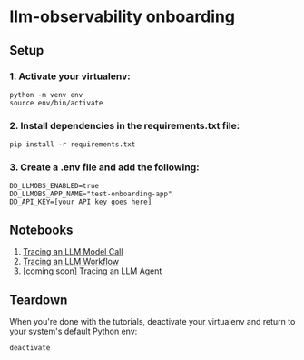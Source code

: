 # llm-observability onboarding

## Setup

### 1. Activate your virtualenv:
```
python -m venv env
source env/bin/activate
```

### 2. Install dependencies in the requirements.txt file:
`pip install -r requirements.txt`

### 3. Create a .env file and add the following:
```
DD_LLMOBS_ENABLED=true 
DD_LLMOBS_APP_NAME="test-onboarding-app"
DD_API_KEY=[your API key goes here]
```

## Notebooks
1. [Tracing an LLM Model Call](./1-llm-span.ipynb)
2. [Tracing an LLM Workflow](./2-workflow-span.ipynb)
3. [coming soon] Tracing an LLM Agent 


## Teardown
When you're done with the tutorials, deactivate your virtualenv and return to your system's default Python env:
```
deactivate
```
